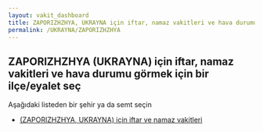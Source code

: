 ```yaml
---
layout: vakit_dashboard
title: ZAPORIZHZHYA, UKRAYNA için iftar, namaz vakitleri ve hava durumu - ilçe/eyalet seç
permalink: /UKRAYNA/ZAPORIZHZHYA
---
```


## ZAPORIZHZHYA (UKRAYNA) için iftar, namaz vakitleri ve hava durumu  görmek için bir ilçe/eyalet seç

Aşağıdaki listeden bir şehir ya da semt seçin

* [ (ZAPORIZHZHYA, UKRAYNA) için iftar ve namaz vakitleri](/UKRAYNA/ZAPORIZHZHYA/)

<script type="text/javascript">
  var GLOBAL_COUNTRY = 'UKRAYNA';
  var GLOBAL_CITY = 'ZAPORIZHZHYA';
  var GLOBAL_STATE = 'ZAPORIZHZHYA';
</script>
